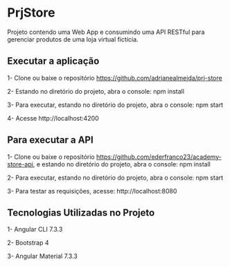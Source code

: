# PrjStore

Projeto contendo uma Web App e consumindo uma API RESTful para gerenciar produtos de uma loja virtual fictícia.

## Executar a aplicação

1- Clone ou baixe o repositório https://github.com/adrianealmeida/prj-store


2- Estando no diretório do projeto, abra o console: npm install


3- Para executar, estando no diretório do projeto, abra o console: npm start


4- Acesse http://localhost:4200

## Para executar a API

1- Clone ou baixe o repositório https://github.com/ederfranco23/academy-store-api, e estando no diretório do projeto, abra o console: npm install


2- Para executar, estando no diretório do projeto, abra o console: npm start


3- Para testar as requisições, acesse: http://localhost:8080

## Tecnologias Utilizadas no Projeto

1- Angular CLI 7.3.3 


2- Bootstrap 4  


3- Angular Material 7.3.3
